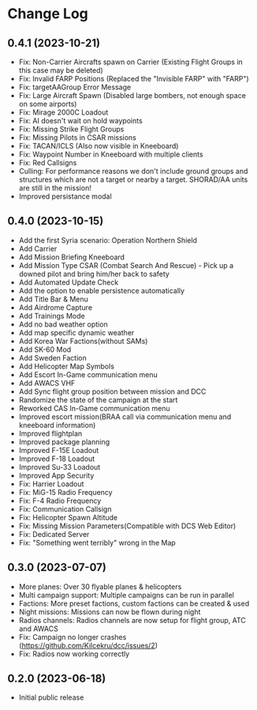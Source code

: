 # Change Log


## 0.4.1 (2023-10-21)

- Fix: Non-Carrier Aircrafts spawn on Carrier (Existing Flight Groups in this case may be deleted)
- Fix: Invalid FARP Positions (Replaced the "Invisible FARP" with "FARP")
- Fix: targetAAGroup Error Message
- Fix: Large Aircraft Spawn (Disabled large bombers, not enough space on some airports)
- Fix: Mirage 2000C Loadout
- Fix: AI doesn't wait on hold waypoints
- Fix: Missing Strike Flight Groups
- Fix: Missing Pilots in CSAR missions
- Fix: TACAN/ICLS (Also now visible in Kneeboard)
- Fix: Waypoint Number in Kneeboard with multiple clients
- Fix: Red Callsigns
- Culling: For performance reasons we don't include ground groups and structures which are not a target or nearby a target. SHORAD/AA units are still in the mission!
- Improved persistance modal

## 0.4.0 (2023-10-15)

- Add the first Syria scenario: Operation Northern Shield
- Add Carrier
- Add Mission Briefing Kneeboard
- Add Mission Type CSAR (Combat Search And Rescue) - Pick up a downed pilot and bring him/her back to safety
- Add Automated Update Check
- Add the option to enable persistence automatically
- Add Title Bar & Menu
- Add Airdrome Capture
- Add Trainings Mode
- Add no bad weather option
- Add map specific dynamic weather
- Add Korea War Factions(without SAMs)
- Add SK-60 Mod
- Add Sweden Faction
- Add Helicopter Map Symbols
- Add Escort In-Game communication menu
- Add AWACS VHF
- Add Sync flight group position between mission and DCC
- Randomize the state of the campaign at the start
- Reworked CAS In-Game communication menu
- Improved escort mission(BRAA call via communication menu and kneeboard information)
- Improved flightplan
- Improved package planning
- Improved F-15E Loadout
- Improved F-18 Loadout
- Improved Su-33 Loadout
- Improved App Security
- Fix: Harrier Loadout
- Fix: MiG-15 Radio Frequency
- Fix: F-4 Radio Frequency 
- Fix: Communication Callsign
- Fix: Helicopter Spawn Altitude
- Fix: Missing Mission Parameters(Compatible with DCS Web Editor)
- Fix: Dedicated Server
- Fix: "Something went terribly" wrong in the Map


## 0.3.0 (2023-07-07)

- More planes: Over 30 flyable planes & helicopters
- Multi campaign support: Multiple campaigns can be run in parallel
- Factions: More preset factions, custom factions can be created & used
- Night missions: Missions can now be flown during night
- Radios channels: Radios channels are now setup for flight group, ATC and AWACS
- Fix: Campaign no longer crashes (https://github.com/Kilcekru/dcc/issues/2)
- Fix: Radios now working correctly

## 0.2.0 (2023-06-18)

- Initial public release